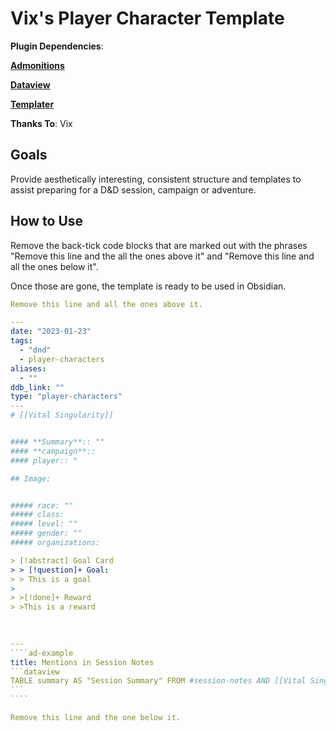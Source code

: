 # Vix's Player Character Template

__Plugin Dependencies__:

[__Admonitions__](https://github.com/valentine195/obsidian-admonition)

[__Dataview__](https://github.com/blacksmithgu/obsidian-dataview)

[__Templater__](https://github.com/SilentVoid13/Templater)

__Thanks To__: Vix

## Goals

Provide aesthetically interesting, consistent structure and templates to assist preparing for a D&D session, campaign or adventure.

## How to Use

Remove the back-tick code blocks that are marked out with the phrases "Remove this line and the all the ones above it" and "Remove this line and all the ones below it".

Once those are gone, the template is ready to be used in Obsidian.

``````yaml
Remove this line and all the ones above it.

---
date: "2023-01-23"
tags:
  - "dnd"
  - player-characters
aliases:
  - ""
ddb_link: ""
type: "player-characters"
---
# [[Vital Singularity]]


#### **Summary**:: ""
#### **campaign**::
#### player:: "

## Image:


##### race: ""
##### class:
##### level: ""
##### gender: ""
##### organizations:

> [!abstract] Goal Card
> > [!question]+ Goal:
> > This is a goal
> 
> >[!done]+ Reward
> >This is a reward
  
 

---
````ad-example
title: Mentions in Session Notes
```dataview
TABLE summary AS "Session Summary" FROM #session-notes AND [[Vital Singularity]]
```
````

Remove this line and the one below it.
``````
